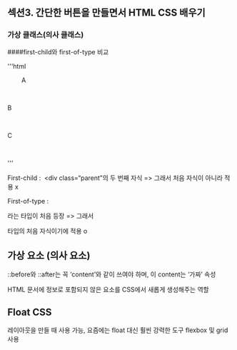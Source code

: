 ## 섹션3. 간단한 버튼을 만들면서 HTML CSS 배우기

### 가상 클래스(의사 클래스)

####first-child와 first-of-type 비교

'''html
<style>

        .parent p:first-child {

            color: lightpink;

        }

.parent p:first-of-type {

            color: lightpink;

        }

    </style>

<div class="parent">

        <span>A</span>

        <p>B</p>

        <p>C</p>

    </div>
'''

First-child :  <div class=“parent”의 두 번째 자식 => 그래서 처음 자식이 아니라 적용 x

First-of-type : <p> 라는 타입이 처음 등장 => 그래서 <p> 타입의 처음 자식이기에 적용 o

## 가상 요소 (의사 요소)

::before와 ::after는 꼭 ‘content’와 같이 쓰여야 하며, 이 content는 ‘가짜’ 속성

HTML 문서에 정보로 포함되지 않은 요소를 CSS에서 새롭게 생성해주는 역할

## Float CSS

레이아웃을 만들 때 사용 가능, 요즘에는 float 대신 훨씬 강력한 도구 flexbox 및 grid 사용
